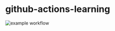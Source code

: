 # github-actions-learning

![example workflow](https://github.com/ymnkx/github-actions-learning/actions/workflows/build-and-test.yml/badge.svg)

